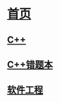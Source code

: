# [首页](README.md)

## [C++](C++.md)
## [C++错题本](C++错题本.md)
## [软件工程](软件工程.md)

[//]: # (## [各种框架]&#40;Frame.md&#41;)
[//]: # (## [SSM]&#40;SSM.md&#41;)
[//]: # (## [Tool]&#40;Tool.md&#41;)
[//]: # (## [Web]&#40;Web.md&#41;)
